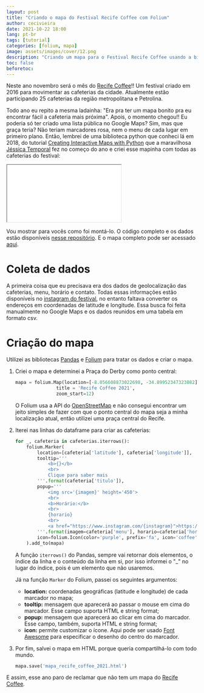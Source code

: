 ```yaml
---
layout: post
title: "Criando o mapa do Festival Recife Coffee com Folium"
author: cecivieira
date: 2021-10-22 18:00
lang: pt-br
tags: [tutorial]
categories: [folium, mapa]
image: assets/images/cover/12.png
description: "Criando um mapa para o Festival Recife Coffee usando a biblioteca Folium."
toc: false
beforetoc: 
---
```

Neste ano novembro será o mês do [Recife Coffee](https://www.instagram.com/recifecoffeeoficial/)!! Um festival criado em 2016 para movimentar as cafeterias da cidade. Atualmente estão participando 25 cafeterias da região metropolitana e Petrolina. 

Todo ano eu repito a mesma ladainha: "Era pra ter um mapa bonito pra eu encontrar fácil a cafeteria mais próxima". Apois, o momento chegou!! Eu poderia só ter criado uma lista pública no Google Maps? Sim, mas que graça teria? Não teriam marcadores rosa, nem o menu de cada lugar em primeiro plano. Então, lembrei de uma biblioteca python que conheci lá em 2018, do tutorial [Creating Interactive Maps with Python](https://youtu.be/FdqDgoG-SFM) que a maravilhosa [Jéssica Temporal](https://jtemporal.com/) fez no começo do ano e criei esse mapinha com todas as cafeterias do festival:

<div class="embed-responsive embed-responsive-16by9">
  <iframe class="embed-responsive-item" src="../../assets/images/2021-10-22/mapa_recife_coffee_2021.html" allowfullscreen></iframe>
</div>

Vou mostrar para vocês como foi montá-lo.  O código completo e os dados estão disponíveis [nesse repositório](https://github.com/cecivieira/mapa-recife-coffee). E o mapa completo pode ser acessado [aqui](bit.ly/maparecifecoffee).

# Coleta de dados

A primeira coisa que eu precisava era dos dados de geolocalização das cafeterias, menu, horário e contato. Todas essas informações estão disponíveis no [instagram do festival](https://www.instagram.com/recifecoffeeoficial/), no entanto faltava converter os endereços em coordenadas de latitude e longitude. Essa busca foi feita manualmente no Google Maps e os dados reunidos em uma tabela em formato csv.

# Criação do mapa

Utilizei as bibliotecas [Pandas](https://pandas.pydata.org/docs/) e [Folium](https://python-visualization.github.io/folium/index.html) para tratar os dados e criar o mapa.

1. Criei o mapa e determinei a Praça do Derby como ponto central:
   ```python
   mapa = folium.Map(location=[-8.056608873022698, -34.89952347323082], #Praça do Derby
                  title = 'Recife Coffee 2021',
                  zoom_start=12)
   ```
    O Folium usa a API do [OpenStreetMap](https://www.openstreetmap.org/) e não consegui encontrar um jeito simples de fazer com que o ponto central do mapa seja a minha localização atual, então utilizei uma praça central do Recife.

2. Iterei nas linhas do dataframe para criar as cafeterias:
    ```python
    for _, cafeteria in cafeterias.iterrows():    
        folium.Marker(
            location=[cafeteria['latitude'], cafeteria['longitude']],
            tooltip='''
                <b>{}</b>
                <br>
                Clique para saber mais
            '''.format(cafeteria['titulo']),
            popup='''
                <img src='{imagem}' height='450'> 
                <br> 
                <b>Horário:</b>
                <br>
                {horario}
                <br>
                <a href="https://www.instagram.com/{instagram}">https://www.instagram.com/{instagram}</a>
            '''.format(imagem=cafeteria['menu'], horario=cafeteria['horario'], instagram=cafeteria['instagram']),
            icon=folium.Icon(color='purple', prefix='fa', icon='coffee')
        ).add_to(mapa)
    ```
    A função `iterrows()` do Pandas, sempre vai retornar dois elementos, o índice da linha e o conteúdo da linha em si, por isso informei o "_" no lugar do índice, pois é um elemento que não usaremos.

    Já na função `Marker` do Folium, passei os seguintes argumentos:
    - **location:** coordenadas geográficas (latitude e longitude) de cada marcador no mapa;
    - **tooltip:** mensagem que aparecerá ao passar o mouse em cima do marcador. Esse campo suporta HTML e string format;
    - **popup:** mensagem que aparecerá ao clicar em cima do marcador. Esse campo, também, suporta HTML e string format;
    - **icon:** permite customizar o ícone. Aqui pode ser usado [Font Awesome](https://fontawesome.com/) para especificar o desenho do centro do marcador.

3. Por fim, salvei o mapa em HTML porque queria compartilhá-lo com todo mundo.
   ```python
   mapa.save('mapa_recife_coffee_2021.html')
   ```

E assim, esse ano paro de reclamar que não tem um mapa do [Recife Coffee](https://www.instagram.com/recifecoffeeoficial/).